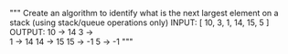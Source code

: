 """
Create an algorithm to identify what is the next largest element on a stack (using stack/queue operations only)
INPUT:
[ 10, 3, 1, 14, 15, 5 ]
OUTPUT:
10 -> 14
3 ->  
1 -> 14
14 -> 15
15 -> -1
5 -> -1
"""